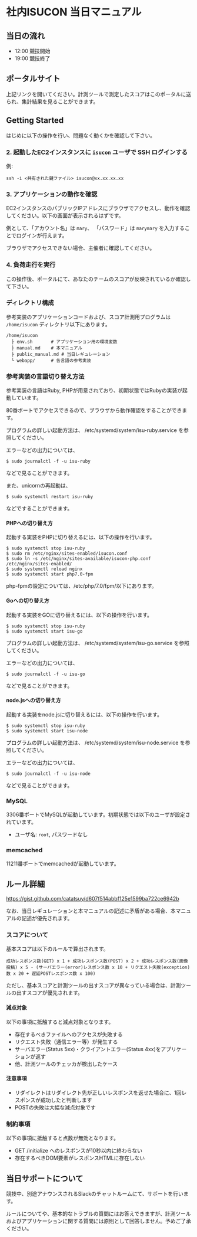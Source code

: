 # 社内ISUCON 当日マニュアル

## 当日の流れ

  * 12:00 競技開始
  * 19:00 競技終了

## ポータルサイト

上記リンクを開いてください。計測ツールで測定したスコアはこのポータルに送られ、集計結果を見ることができます。

## Getting Started

はじめに以下の操作を行い、問題なく動くかを確認して下さい。

### 2. 起動したEC2インスタンスに `isucon` ユーザで SSH ログインする

例:

```
ssh -i <共有された鍵ファイル> isucon@xx.xx.xx.xx
```

### 3. アプリケーションの動作を確認

EC2インスタンスのパブリックIPアドレスにブラウザでアクセスし、動作を確認してください。以下の画面が表示されるはずです。

例として、「アカウント名」は `mary`、 「パスワード」は `marymary` を入力することでログインが行えます。

ブラウザでアクセスできない場合、主催者に確認してください。

### 4. 負荷走行を実行

この操作後、ポータルにて、あなたのチームのスコアが反映されているか確認して下さい。

### ディレクトリ構成

参考実装のアプリケーションコードおよび、スコア計測用プログラムは `/home/isucon` ディレクトリ以下にあります。

```
/home/isucon
  ├ env.sh       # アプリケーション用の環境変数
  ├ manual.md    # 本マニュアル
  ├ public_manual.md # 当日レギュレーション
  └ webapp/      # 各言語の参考実装
```

### 参考実装の言語切り替え方法

参考実装の言語はRuby, PHPが用意されており、初期状態ではRubyの実装が起動しています。

80番ポートでアクセスできるので、ブラウザから動作確認をすることができます。

プログラムの詳しい起動方法は、 /etc/systemd/system/isu-ruby.service を参照してください。

エラーなどの出力については、

```
$ sudo journalctl -f -u isu-ruby
```

などで見ることができます。

また、unicornの再起動は、

```
$ sudo systemctl restart isu-ruby
```

などですることができます。

#### PHPへの切り替え方

起動する実装をPHPに切り替えるには、以下の操作を行います。

```
$ sudo systemctl stop isu-ruby
$ sudo rm /etc/nginx/sites-enabled/isucon.conf
$ sudo ln -s /etc/nginx/sites-available/isucon-php.conf /etc/nginx/sites-enabled/
$ sudo systemctl reload nginx
$ sudo systemctl start php7.0-fpm
```

php-fpmの設定については、/etc/php/7.0/fpm/以下にあります。

#### Goへの切り替え方

起動する実装をGOに切り替えるには、以下の操作を行います。

```
$ sudo systemctl stop isu-ruby
$ sudo systemctl start isu-go
```

プログラムの詳しい起動方法は、 /etc/systemd/system/isu-go.service を参照してください。

エラーなどの出力については、

```
$ sudo journalctl -f -u isu-go
```

などで見ることができます。

#### node.jsへの切り替え方

起動する実装をnode.jsに切り替えるには、以下の操作を行います。

```
$ sudo systemctl stop isu-ruby
$ sudo systemctl start isu-node
```

プログラムの詳しい起動方法は、 /etc/systemd/system/isu-node.service を参照してください。

エラーなどの出力については、

```
$ sudo journalctl -f -u isu-node
```

などで見ることができます。

### MySQL

3306番ポートでMySQLが起動しています。初期状態では以下のユーザが設定されています。

  * ユーザ名: `root`, パスワードなし

### memcached

11211番ポートでmemcachedが起動しています。


## ルール詳細

https://gist.github.com/catatsuy/d607f514abbf125e1599ba722ce6942b

なお、当日レギュレーションと本マニュアルの記述に矛盾がある場合、本マニュアルの記述が優先されます。

### スコアについて

基本スコアは以下のルールで算出されます。

```
成功レスポンス数(GET) x 1 + 成功レスポンス数(POST) x 2 + 成功レスポンス数(画像投稿) x 5 - (サーバエラー(error)レスポンス数 x 10 + リクエスト失敗(exception)数 x 20 + 遅延POSTレスポンス数 x 100)
```

ただし、基本スコアと計測ツールの出すスコアが異なっている場合は、計測ツールの出すスコアが優先されます。

#### 減点対象

以下の事項に抵触すると減点対象となります。

  * 存在するべきファイルへのアクセスが失敗する
  * リクエスト失敗（通信エラー等）が発生する
  * サーバエラー(Status 5xx)・クライアントエラー(Status 4xx)をアプリケーションが返す
  * 他、計測ツールのチェッカが検出したケース

#### 注意事項

  * リダイレクトはリダイレクト先が正しいレスポンスを返せた場合に、1回レスポンスが成功したと判断します
  * POSTの失敗は大幅な減点対象です

### 制約事項

以下の事項に抵触すると点数が無効となります。

  * GET /initialize へのレスポンスが10秒以内に終わらない
  * 存在するべきDOM要素がレスポンスHTMLに存在しない

## 当日サポートについて

競技中、別途アナウンスされるSlackのチャットルームにて、サポートを行います。

ルールについてや、基本的なトラブルの質問にはお答えできますが、計測ツールおよびアプリケーションに関する質問には原則として回答しません。予めご了承ください。
